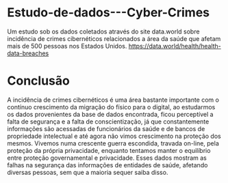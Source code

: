 # Estudo-de-dados---Cyber-Crimes
Um estudo sob os dados coletados através do site data.world sobre incidência de crimes cibernéticos relacionados a área da saúde que afetam mais de 500 pessoas nos Estados Unidos.
https://data.world/health/health-data-breaches

# Conclusão
A incidência de crimes cibernéticos é uma área bastante importante com o contínuo crescimento da migração do físico para o digital, ao estudarmos os dados provenientes da base de dados encontrada, ficou perceptível a falta de segurança e a falta de conscientização, já que constantemente informações são acessadas de funcionários da saúde e de bancos de propriedade intelectual e até agora não vimos crescimento na proteção dos mesmos. Vivemos numa crescente guerra escondida, travada on-line, pela proteção da própria privacidade, enquanto tentamos manter o equilíbrio entre proteção governamental e privacidade. Esses dados mostram as falhas na segurança das informações de entidades de saúde, afetando diversas pessoas, sem que a maioria sequer saiba disso.
